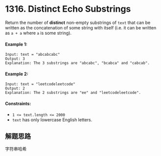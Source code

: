 # 1316. Distinct Echo Substrings

Return the number of **distinct** non-empty substrings of `text` that can be written as the concatenation of some string with itself (i.e. it can be written as `a + a` where `a` is some string).

 

#### Example 1:

```
Input: text = "abcabcabc"
Output: 3
Explanation: The 3 substrings are "abcabc", "bcabca" and "cabcab".
```

#### Example 2:

```
Input: text = "leetcodeleetcode"
Output: 2
Explanation: The 2 substrings are "ee" and "leetcodeleetcode".
``` 

#### Constraints:

+ `1 <= text.length <= 2000`
+ `text` has only lowercase English letters.

## 解题思路

字符串哈希
